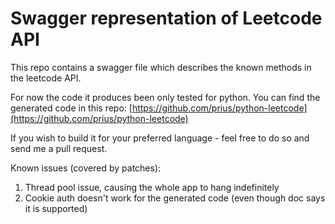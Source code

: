 # Swagger representation of Leetcode API

This repo contains a swagger file which describes the known methods in the leetcode API.

For now the code it produces been only tested for python. You can find the generated code in this repo: [https://github.com/prius/python-leetcode](https://github.com/prius/python-leetcode)

If you wish to build it for your preferred language - feel free to do so and send me a pull request.

Known issues (covered by patches):
1. Thread pool issue, causing the whole app to hang indefinitely
2. Cookie auth doesn't work for the generated code (even though doc says it is supported)
